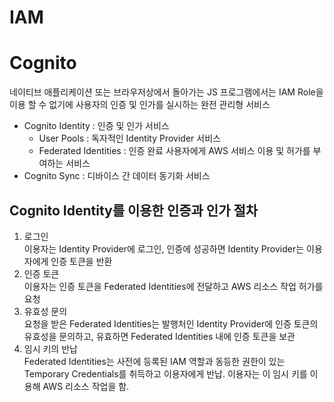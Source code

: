 # IAM

# Cognito

네이티브 애플리케이션 또는 브라우저상에서 돌아가는 JS 프로그램에서는 IAM Role을 이용 할 수 없기에 사용자의 인증 및 인가를 실시하는 완전 관리형 서비스

- Cognito Identity : 인증 및 인가 서비스
  - User Pools : 독자적인 Identity Provider 서비스
  - Federated Identities : 인증 완료 사용자에게 AWS 서비스 이용 및 허가를 부여하는 서비스
- Cognito Sync : 디바이스 간 데이터 동기화 서비스

## Cognito Identity를 이용한 인증과 인가 절차

1. 로그인 <br>
   이용자는 Identity Provider에 로그인, 인증에 성공하면 Identity Provider는 이용자에게 인증 토큰을 반환
2. 인증 토큰 <br>
   이용자는 인증 토큰을 Federated Identities에 전달하고 AWS 리소스 작업 허가를 요청
3. 유효성 문의 <br>
   요청을 받은 Federated Identities는 발행처인 Identity Provider에 인증 토큰의 유효성을 문의하고,
   유효하면 Federated Identities 내에 인증 토큰을 보관
4. 임시 키의 반납 <br>
   Federated Identities는 사전에 등록된 IAM 역할과 동등한 권한이 있는 Temporary Credentials를 취득하고 이용자에게 반납.
   이용자는 이 임시 키를 이용해 AWS 리소스 작업을 함.

